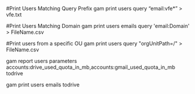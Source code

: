 #Print Users Matching Query Prefix
gam print users query “email:vfe*” > vfe.txt

#Print Users Matching Domain
gam print users emails query 'email:Domain' > FileName.csv

#Print users from a specific OU
gam print users query "orgUnitPath=/<OrganizationalUnit>" > FileName.csv

gam report users parameters accounts:drive_used_quota_in_mb,accounts:gmail_used_quota_in_mb todrive

gam print users emails todrive
